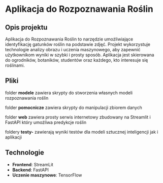 # Aplikacja do Rozpoznawania Roślin

## Opis projektu

Aplikacja do Rozpoznawania Roślin to narzędzie umożliwiające identyfikację gatunków roślin na podstawie zdjęć. 
Projekt wykorzystuje technologie analizy obrazu i uczenia maszynowego, aby zapewnić użytkownikom wyniki w szybki i prosty sposób. 
Aplikacja jest skierowana do ogrodników, botaników, studentów oraz każdego, kto interesuje się roślinami.


## Pliki 
folder **modele** zawiera skrypty do stworzenia własnych modeli rozpoznawania roślin 

folder **pomocnicze** zawiera skrypty do manipulacji zbiorem danych

folder **web** zawiera prosty serwis internetowy zbudowany na Streamlit i FastAPI który umożliwa predykcje roślin

foldery **testy-** zawierają wyniki testów dla modeli sztucznej inteligencji jak i aplikacji 

## Technologie

- **Frontend**: StreamLit
- **Backend**: FastAPI
- **Uczenie maszynowe**: TensorFlow
